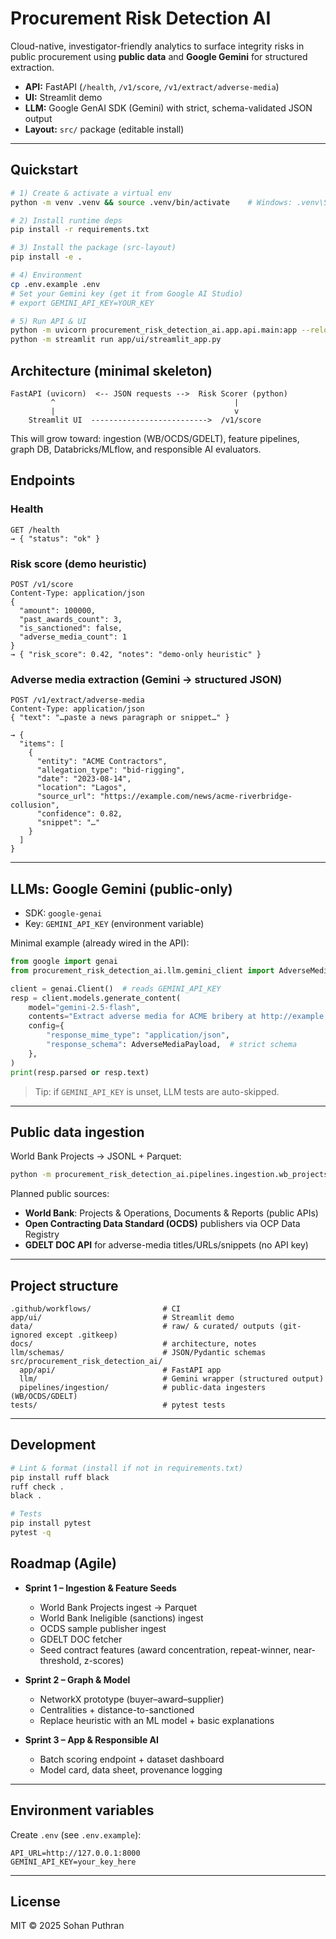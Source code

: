 # Procurement Risk Detection AI

Cloud-native, investigator-friendly analytics to surface integrity risks in public procurement using **public data** and **Google Gemini** for structured extraction.

- **API:** FastAPI (`/health`, `/v1/score`, `/v1/extract/adverse-media`)
- **UI:** Streamlit demo
- **LLM:** Google GenAI SDK (Gemini) with strict, schema-validated JSON output
- **Layout:** `src/` package (editable install)

---

## Quickstart

```bash
# 1) Create & activate a virtual env
python -m venv .venv && source .venv/bin/activate    # Windows: .venv\Scripts\activate

# 2) Install runtime deps
pip install -r requirements.txt

# 3) Install the package (src-layout)
pip install -e .

# 4) Environment
cp .env.example .env
# Set your Gemini key (get it from Google AI Studio)
# export GEMINI_API_KEY=YOUR_KEY

# 5) Run API & UI
python -m uvicorn procurement_risk_detection_ai.app.api.main:app --reload --port 8000
python -m streamlit run app/ui/streamlit_app.py

```

## Architecture (minimal skeleton)

```
FastAPI (uvicorn)  <-- JSON requests -->  Risk Scorer (python)
         ^                                        |
         |                                        v
    Streamlit UI  -------------------------->  /v1/score
```

This will grow toward: ingestion (WB/OCDS/GDELT), feature pipelines, graph DB,
Databricks/MLflow, and responsible AI evaluators.

## Endpoints

### Health
```
GET /health
→ { "status": "ok" }
```

### Risk score (demo heuristic)
```
POST /v1/score
Content-Type: application/json
{
  "amount": 100000,
  "past_awards_count": 3,
  "is_sanctioned": false,
  "adverse_media_count": 1
}
→ { "risk_score": 0.42, "notes": "demo-only heuristic" }
```

### Adverse media extraction (Gemini → structured JSON)
```
POST /v1/extract/adverse-media
Content-Type: application/json
{ "text": "…paste a news paragraph or snippet…" }

→ {
  "items": [
    {
      "entity": "ACME Contractors",
      "allegation_type": "bid-rigging",
      "date": "2023-08-14",
      "location": "Lagos",
      "source_url": "https://example.com/news/acme-riverbridge-collusion",
      "confidence": 0.82,
      "snippet": "…"
    }
  ]
}
```

---

## LLMs: Google Gemini (public-only)

- SDK: `google-genai`
- Key: `GEMINI_API_KEY` (environment variable)

Minimal example (already wired in the API):

```python
from google import genai
from procurement_risk_detection_ai.llm.gemini_client import AdverseMediaPayload

client = genai.Client()  # reads GEMINI_API_KEY
resp = client.models.generate_content(
    model="gemini-2.5-flash",
    contents="Extract adverse media for ACME bribery at http://example.com",
    config={
        "response_mime_type": "application/json",
        "response_schema": AdverseMediaPayload,  # strict schema
    },
)
print(resp.parsed or resp.text)
```

> Tip: if `GEMINI_API_KEY` is unset, LLM tests are auto-skipped.

---

## Public data ingestion

World Bank Projects → JSONL + Parquet:

```bash
python -m procurement_risk_detection_ai.pipelines.ingestion.wb_projects   --rows 500 --max-pages 40 --out-dir data
```

Planned public sources:
- **World Bank**: Projects & Operations, Documents & Reports (public APIs)
- **Open Contracting Data Standard (OCDS)** publishers via OCP Data Registry
- **GDELT DOC API** for adverse-media titles/URLs/snippets (no API key)

---

## Project structure

```
.github/workflows/                # CI
app/ui/                           # Streamlit demo
data/                             # raw/ & curated/ outputs (git-ignored except .gitkeep)
docs/                             # architecture, notes
llm/schemas/                      # JSON/Pydantic schemas
src/procurement_risk_detection_ai/
  app/api/                        # FastAPI app
  llm/                            # Gemini wrapper (structured output)
  pipelines/ingestion/            # public-data ingesters (WB/OCDS/GDELT)
tests/                            # pytest tests
```

---

## Development

```bash
# Lint & format (install if not in requirements.txt)
pip install ruff black
ruff check .
black .

# Tests
pip install pytest
pytest -q
```

## Roadmap (Agile)

- **Sprint 1 – Ingestion & Feature Seeds**
  - World Bank Projects ingest → Parquet
  - World Bank Ineligible (sanctions) ingest
  - OCDS sample publisher ingest
  - GDELT DOC fetcher
  - Seed contract features (award concentration, repeat-winner, near-threshold, z-scores)

- **Sprint 2 – Graph & Model**
  - NetworkX prototype (buyer–award–supplier)
  - Centralities + distance-to-sanctioned
  - Replace heuristic with an ML model + basic explanations

- **Sprint 3 – App & Responsible AI**
  - Batch scoring endpoint + dataset dashboard
  - Model card, data sheet, provenance logging

---

## Environment variables

Create `.env` (see `.env.example`):

```
API_URL=http://127.0.0.1:8000
GEMINI_API_KEY=your_key_here
```

---

## License

MIT © 2025 Sohan Puthran
